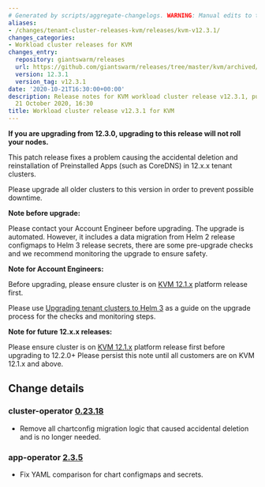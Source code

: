 ```yaml
---
# Generated by scripts/aggregate-changelogs. WARNING: Manual edits to this files will be overwritten.
aliases:
- /changes/tenant-cluster-releases-kvm/releases/kvm-v12.3.1/
changes_categories:
- Workload cluster releases for KVM
changes_entry:
  repository: giantswarm/releases
  url: https://github.com/giantswarm/releases/tree/master/kvm/archived/v12.3.1
  version: 12.3.1
  version_tag: v12.3.1
date: '2020-10-21T16:30:00+00:00'
description: Release notes for KVM workload cluster release v12.3.1, published on
  21 October 2020, 16:30
title: Workload cluster release v12.3.1 for KVM
---
```


**If you are upgrading from 12.3.0, upgrading to this release will not roll your nodes.**

This patch release fixes a problem causing the accidental deletion and reinstallation of Preinstalled Apps (such as CoreDNS) in 12.x.x tenant clusters.

Please upgrade all older clusters to this version in order to prevent possible downtime. 

**Note before upgrade:**

Please contact your Account Engineer before upgrading. The upgrade is automated. However, it includes a data migration from Helm 2 release configmaps to Helm 3 release secrets, there are some pre-upgrade checks and we recommend monitoring the upgrade to ensure safety.

**Note for Account Engineers:**

Before upgrading, please ensure cluster is on [KVM 12.1.x](https://github.com/giantswarm/releases/tree/master/kvm/v12.1.0) platform release first.

Please use [Upgrading tenant clusters to Helm 3](https://intranet.giantswarm.io/docs/dev-and-releng/helm/helm3-tenant-cluster-upgrade/) as a guide on the upgrade process for the checks and monitoring steps.

**Note for future 12.x.x releases:**

Please ensure cluster is on [KVM 12.1.x](https://github.com/giantswarm/releases/tree/master/kvm/v12.1.0) platform release first before upgrading to 12.2.0+ Please persist this note until all customers are on KVM 12.1.x and above.

## Change details

### cluster-operator [0.23.18](https://github.com/giantswarm/cluster-operator/blob/legacy/CHANGELOG.md#02318---2020-10-21)
- Remove all chartconfig migration logic that caused accidental deletion and is no longer needed.

### app-operator [2.3.5](https://github.com/giantswarm/app-operator/blob/master/CHANGELOG.md#235---2020-10-20)
- Fix YAML comparison for chart configmaps and secrets.

